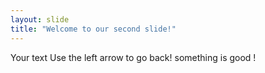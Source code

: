 ```yaml
---
layout: slide
title: "Welcome to our second slide!"
---
```

Your text
Use the left arrow to go back!
something is good !
